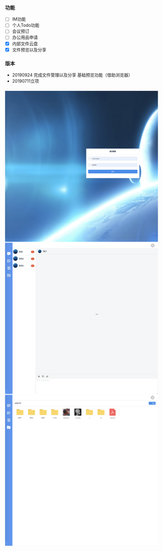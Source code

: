 ### 功能
- [ ] IM功能   
- [ ] 个人Todo功能
- [ ] 会议预订   
- [ ] 办公用品申请
- [x] 内部文件云盘
- [x] 文件预览以及分享   

### 版本
* 20190924 完成文件管理以及分享 基础预览功能（借助浏览器）
* 20190711立项

### 
![登录](https://raw.githubusercontent.com/gytai/meyer-tools/master/docs/ui/login.png)
![聊天](https://raw.githubusercontent.com/gytai/meyer-tools/master/docs/ui/chat.png)
![文件管理](https://raw.githubusercontent.com/gytai/meyer-tools/master/docs/ui/file.png)
